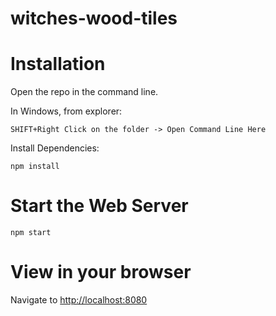 witches-wood-tiles
==========

# Installation
Open the repo in the command line.

In Windows, from explorer:
```
SHIFT+Right Click on the folder -> Open Command Line Here
```

Install Dependencies:
```
npm install
```

# Start the Web Server
```
npm start
```

# View in your browser
Navigate to [http://localhost:8080](http://localhost:8080)

